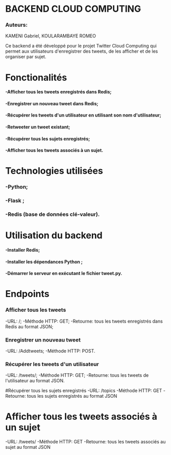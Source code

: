 # BACKEND CLOUD COMPUTING

### Auteurs:
KAMENI Gabriel, KOULARAMBAYE ROMEO

Ce backend a été développé pour le projet Twitter Cloud Computing qui permet aux utilisateurs d'enregistrer des tweets, de les afficher et de les organiser par sujet.

# Fonctionalités
#### -Afficher tous les tweets enregistrés dans Redis;
#### -Enregistrer un nouveau tweet dans Redis;
#### -Récupérer les tweets d'un utilisateur en utilisant son nom d'utilisateur;
#### -Retweeter un tweet existant;
#### -Récupérer tous les sujets enregistrés;
#### -Afficher tous les tweets associés à un sujet.

# Technologies utilisées
### -Python;
### -Flask ;
### -Redis (base de données clé-valeur).

# Utilisation du backend
#### -Installer Redis;
#### -Installer les dépendances Python ;
#### -Démarrer le serveur en exécutant le fichier tweet.py.

# Endpoints
### Afficher tous les tweets
-URL: /;
-Méthode HTTP: GET;
-Retourne: tous les tweets enregistrés dans Redis au format JSON;

### Enregistrer un nouveau tweet
-URL: /Addtweets;
-Méthode HTTP: POST.

### Récupérer les tweets d'un utilisateur
-URL: /tweets/<username>;
-Méthode HTTP: GET;
-Retourne: tous les tweets de l'utilisateur au format JSON.
  
#Récupérer tous les sujets enregistrés
-URL: /topics
-Méthode HTTP: GET
-Retourne: tous les sujets enregistrés au format JSON

  # Afficher tous les tweets associés à un sujet
-URL: /tweets/<topic>
-Méthode HTTP: GET
-Retourne: tous les tweets associés au sujet au format JSON
  
  
